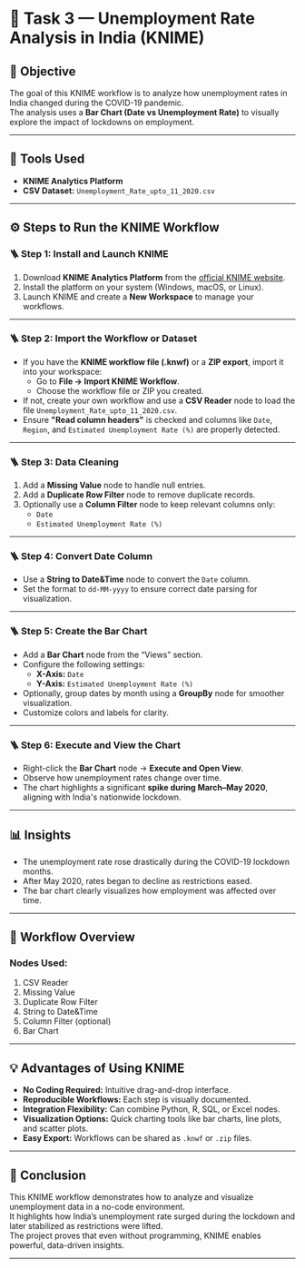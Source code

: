 # 🧩 Task 3 — Unemployment Rate Analysis in India (KNIME)

## 🎯 Objective
The goal of this KNIME workflow is to analyze how unemployment rates in India changed during the COVID-19 pandemic.  
The analysis uses a **Bar Chart (Date vs Unemployment Rate)** to visually explore the impact of lockdowns on employment.

---

## 🧰 Tools Used
- **KNIME Analytics Platform**
- **CSV Dataset:** `Unemployment_Rate_upto_11_2020.csv`

---

## ⚙️ Steps to Run the KNIME Workflow

### 🪜 Step 1: Install and Launch KNIME
1. Download **KNIME Analytics Platform** from the [official KNIME website](https://www.knime.com/downloads).
2. Install the platform on your system (Windows, macOS, or Linux).
3. Launch KNIME and create a **New Workspace** to manage your workflows.

---

### 🪜 Step 2: Import the Workflow or Dataset
- If you have the **KNIME workflow file (.knwf)** or a **ZIP export**, import it into your workspace:
  - Go to **File → Import KNIME Workflow**.
  - Choose the workflow file or ZIP you created.
- If not, create your own workflow and use a **CSV Reader** node to load the file `Unemployment_Rate_upto_11_2020.csv`.
- Ensure **"Read column headers"** is checked and columns like `Date`, `Region`, and `Estimated Unemployment Rate (%)` are properly detected.

---

### 🪜 Step 3: Data Cleaning
1. Add a **Missing Value** node to handle null entries.
2. Add a **Duplicate Row Filter** node to remove duplicate records.
3. Optionally use a **Column Filter** node to keep relevant columns only:
   - `Date`
   - `Estimated Unemployment Rate (%)`

---

### 🪜 Step 4: Convert Date Column
- Use a **String to Date&Time** node to convert the `Date` column.
- Set the format to `dd-MM-yyyy` to ensure correct date parsing for visualization.

---

### 🪜 Step 5: Create the Bar Chart
- Add a **Bar Chart** node from the “Views” section.
- Configure the following settings:
  - **X-Axis:** `Date`
  - **Y-Axis:** `Estimated Unemployment Rate (%)`
- Optionally, group dates by month using a **GroupBy** node for smoother visualization.
- Customize colors and labels for clarity.

---

### 🪜 Step 6: Execute and View the Chart
- Right-click the **Bar Chart** node → **Execute and Open View**.
- Observe how unemployment rates change over time.
- The chart highlights a significant **spike during March–May 2020**, aligning with India's nationwide lockdown.

---

## 📊 Insights
- The unemployment rate rose drastically during the COVID-19 lockdown months.
- After May 2020, rates began to decline as restrictions eased.
- The bar chart clearly visualizes how employment was affected over time.

---

## 📁 Workflow Overview
### Nodes Used:
1. CSV Reader  
2. Missing Value  
3. Duplicate Row Filter  
4. String to Date&Time  
5. Column Filter (optional)  
6. Bar Chart  

---

## 💡 Advantages of Using KNIME
- **No Coding Required:** Intuitive drag-and-drop interface.
- **Reproducible Workflows:** Each step is visually documented.
- **Integration Flexibility:** Can combine Python, R, SQL, or Excel nodes.
- **Visualization Options:** Quick charting tools like bar charts, line plots, and scatter plots.
- **Easy Export:** Workflows can be shared as `.knwf` or `.zip` files.

---

## 🧾 Conclusion
This KNIME workflow demonstrates how to analyze and visualize unemployment data in a no-code environment.  
It highlights how India’s unemployment rate surged during the lockdown and later stabilized as restrictions were lifted.  
The project proves that even without programming, KNIME enables powerful, data-driven insights.

---
